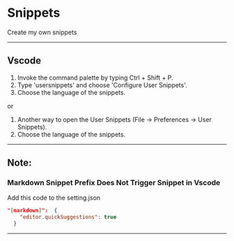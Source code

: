 # Snippets
Create my own snippets

---

## Vscode
1. Invoke the command palette by typing Ctrl + Shift + P.
2. Type 'usersnippets' and choose 'Configure User Snippets'.
3. Choose the language of the snippets.

or 
1. Another way to open the User Snippets  (File -> Preferences -> User Snippets).
2. Choose the language of the snippets.

---

## Note:
### Markdown Snippet Prefix Does Not Trigger Snippet in Vscode
Add this code to the setting.json
```json
"[markdown]":  {
    "editor.quickSuggestions": true
  }
```

---